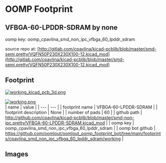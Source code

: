 # OOMP Footprint  
## VFBGA-60-LPDDR-SDRAM  by none  
  
oomp key: oomp_cpavlina_smd_non_ipc_vfbga_60_lpddr_sdram  
  
source repo at: [http://gitlab.com/cpavlina/kicad-pcblib/blob/master/smd-semi.pretty/VQFN50P230X230X100-12.kicad_mod](http://gitlab.com/cpavlina/kicad-pcblib/blob/master/smd-semi.pretty/VQFN50P230X230X100-12.kicad_mod)  
## Footprint  
  
[![working_kicad_pcb_3d.png](working_kicad_pcb_3d_600.png)](working_kicad_pcb_3d.png)  
  
[![working.png](working_600.png)](working.png)  
| name | value | 
| --- | --- | 
| footprint name | VFBGA-60-LPDDR-SDRAM | 
| footprint description | None | 
| number of pads | 60 | 
| github path | http://github.com/cpavlina/kicad-pcblib/blob/master/smd-non-ipc.pretty/VFBGA-60-LPDDR-SDRAM.kicad_mod | 
| oomp key | oomp_cpavlina_smd_non_ipc_vfbga_60_lpddr_sdram | 
| oomp bot github | https://github.com/oomlout/oomlout_oomp_footprint_bot/tree/main/footprints/cpavlina_smd_non_ipc_vfbga_60_lpddr_sdram/working | 
## Images  
